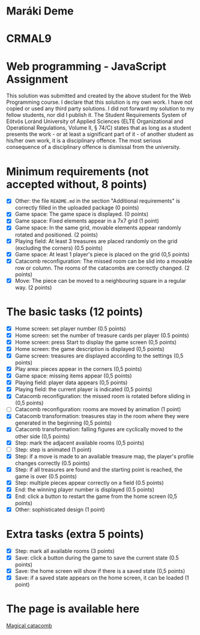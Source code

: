 # Maráki Deme 
# CRMAL9
# Web programming - JavaScript Assignment

This solution was submitted and created by the above student for the Web Programming course. I declare that this solution is my own work. I have not copied or used any third party solutions. I did not forward my solution to my fellow students, nor did I publish it. The Student Requirements System of Eötvös Loránd University of Applied Sciences (ELTE Organizational and Operational Regulations, Volume II, § 74/C) states that as long as a student presents the work - or at least a significant part of it - of another student as his/her own work, it is a disciplinary offence. The most serious consequence of a disciplinary offence is dismissal from the university.

# Minimum requirements (not accepted without, 8 points)

- [x] Other: the file `README.md` in the section "Additional requirements" is correctly filled in the uploaded package (0 points)
- [x] Game space: The game space is displayed. (0 points)
- [x] Game space: Fixed elements appear in a 7x7 grid (1 point)
- [x] Game space: In the same grid, movable elements appear randomly rotated and positioned. (2 points)
- [x] Playing field: At least 3 treasures are placed randomly on the grid (excluding the corners) (0.5 points)
- [x] Game space: At least 1 player's piece is placed on the grid (0,5 points)
- [x] Catacomb reconfiguration: The missed room can be slid into a movable row or column. The rooms of the catacombs are correctly changed. (2 points)
- [x] Move: The piece can be moved to a neighbouring square in a regular way. (2 points)

# The basic tasks (12 points)

- [x] Home screen: set player number (0.5 points)
- [x] Home screen: set the number of treasure cards per player (0.5 points)
- [x] Home screen: press Start to display the game screen (0,5 points)
- [x] Home screen: the game description is displayed (0,5 points)
- [x] Game screen: treasures are displayed according to the settings (0,5 points)
- [x] Play area: pieces appear in the corners (0,5 points)
- [x] Game space: missing items appear (0,5 points)
- [x] Playing field: player data appears (0,5 points)
- [x] Playing field: the current player is indicated (0,5 points)
- [x] Catacomb reconfiguration: the missed room is rotated before sliding in (0,5 points)
- [ ] Catacomb reconfiguration: rooms are moved by animation (1 point)
- [x] Catacomb transformation: treasures stay in the room where they were generated in the beginning (0,5 points)
- [x] Catacomb transformation: falling figures are cyclically moved to the other side (0,5 points)
- [x] Step: mark the adjacent available rooms (0,5 points)
- [ ] Step: step is animated (1 point)
- [x] Step: if a move is made to an available treasure map, the player's profile changes correctly (0.5 points)
- [x] Step: if all treasures are found and the starting point is reached, the game is over (0.5 points)
- [x] Step: multiple pieces appear correctly on a field (0.5 points)
- [x] End: the winning player number is displayed (0.5 points)
- [x] End: click a button to restart the game from the home screen (0,5 points)
- [x] Other: sophisticated design (1 point)

# Extra tasks (extra 5 points)

- [x] Step: mark all available rooms (3 points)
- [x] Save: click a button during the game to save the current state (0.5 points)
- [x] Save: the home screen will show if there is a saved state (0,5 points)
- [x] Save: if a saved state appears on the home screen, it can be loaded (1 point)

# The page is available here

[Magical catacomb](https://subject6735.github.io/magical-catacomb/)
